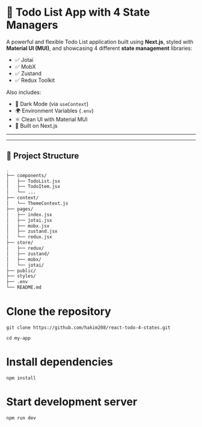 # 📝 Todo List App with 4 State Managers

A powerful and flexible Todo List application built using **Next.js**, styled with **Material UI (MUI)**, and showcasing 4 different **state management** libraries:

- ✅ Jotai
- ✅ MobX
- ✅ Zustand
- ✅ Redux Toolkit

Also includes:
- 🌙 Dark Mode (via `useContext`)
- 🌍 Environment Variables (`.env`)
- ⚛️ Clean UI with Material MUI
- 🚀 Built on Next.js

---

---

## 📁 Project Structure

```bash
.
├── components/
│   ├── TodoList.jsx
│   ├── TodoItem.jsx
│   └── ...
├── context/
│   └── ThemeContext.js
├── pages/
│   ├── index.jsx
│   ├── jotai.jsx
│   ├── mobx.jsx
│   ├── zustand.jsx
│   └── redux.jsx
├── store/
│   ├── redux/
│   ├── zustand/
│   ├── mobx/
│   └── jotai/
├── public/
├── styles/
├── .env
└── README.md
```

# Clone the repository
```
git clone https://github.com/hakim208/react-todo-4-states.git
```
```
cd my-app
```
# Install dependencies
```
npm install
```
# Start development server
```
npm run dev
```

